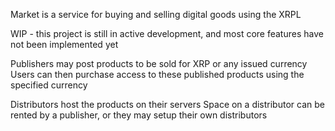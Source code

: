 Market is a service for buying and selling digital goods using the XRPL

WIP - this project is still in active development, and most core features have not been implemented yet

Publishers may post products to be sold for XRP or any issued currency
Users can then purchase access to these published products using the specified currency


Distributors host the products on their servers
Space on a distributor can be rented by a publisher, or they may setup their own distributors


